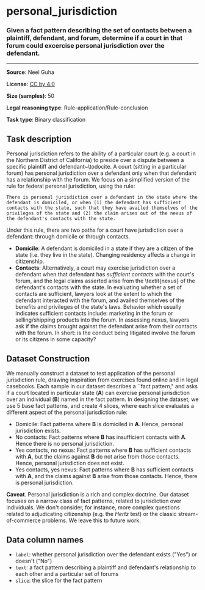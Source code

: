 # personal_jurisdiction 

### Given a fact pattern describing the set of contacts between a plaintiff, defendant, and forum, determine if a court in that forum could excercise personal jurisdiction over the defendant.
---


**Source**: Neel Guha

**License**: [CC by 4.0](https://creativecommons.org/licenses/by/4.0/)

**Size (samples)**: 50

**Legal reasoning type**: Rule-application/Rule-conclusion

**Task type**: Binary classification

## Task description

Personal jurisdiction refers to the ability of a particular court (e.g. a court in the Northern District of California) to preside over a dispute between a specific plaintiff and defendant~\todocite. A court (sitting in a particular forum) has personal jurisdiction over a defendant only when that defendant has a relationship with the forum. We focus on a simplified version of the rule for federal personal jurisdiction, using the rule:

```text
There is personal jurisdiction over a defendant in the state where the defendant is domiciled, or when (1) the defendant has sufficient contacts with the state, such that they have availed themselves of the privileges of the state and (2) the claim arises out of the nexus of the defendant's contacts with the state.
```

Under this rule, there are two paths for a court have jurisdiction over a defendant: through domicile or through contacts.

- **Domicile**: A defendant is domiciled in a state if they are a citizen of the state (i.e. they live in the state). Changing residency affects a change in citizenship.
- **Contacts**:  Alternatively, a court may exercise jurisdiction over a defendant when that defendant has *sufficient contacts* with the court's forum, and the legal claims asserted arise from the \textit{nexus} of the defendant's contacts with the state. In evaluating whether a set of contacts are sufficient, lawyers look at the extent to which the defendant interacted with the forum, and availed themselves of the benefits and privileges of the state's laws. Behavior which usually indicates sufficient contacts include: marketing in the forum or selling/shipping products into the forum. In assessing nexus, lawyers ask if the claims brought against the defendant arise from their contacts with the forum. In short: is the conduct being litigated involve the forum or its citizens in some capacity?

## Dataset Construction

We manually construct a dataset to test application of the personal jurisdiction rule, drawing inspiration from exercises found online and in legal casebooks. Each sample in our dataset describes a ``fact pattern," and asks if a court located in particular state (**A**) can exercise personal jurisdiction over an individual (**B**) named in the fact pattern. In designing the dataset, we use 5 base fact patterns, and create 4 slices, where each slice evaluates a different aspect of the personal jurisdiction rule:

- Domicile: Fact patterns where **B** is domiciled in **A**. Hence, personal jurisdiction exists.
- No contacts: Fact patterns where **B** has insufficient contacts with **A**. Hence there is no personal jurisdiction.
- Yes contacts, no nexus: Fact patterns where **B** has sufficient contacts with **A**, but the claims against **B** do not arise from those contacts. Hence, personal jurisdiction does not exist.
- Yes contacts, yes nexus: Fact patterns where **B** has sufficient contacts with **A**, and the claims against **B** arise from those contacts. Hence, there is personal jurisdiction.

**Caveat**. Personal jurisdiction is a rich and complex doctrine. Our dataset focuses on a narrow class of fact patterns, related to jurisdiction over individuals. We don't consider, for instance, more complex questions related to adjudicating citizenship (e.g. the *Hertz* test) or the classic stream-of-commerce problems. We leave this to future work.

## Data column names

- `label`: whether personal jurisdiction over the defendant exists ("Yes") or doesn't ("No")
- `text`: a fact pattern describing a plaintiff and defendant's relationship to each other and a particular set of forums
- `slice`: the slice for the fact pattern